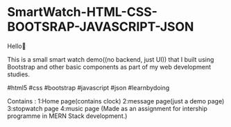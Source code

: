 # SmartWatch-HTML-CSS-BOOTSRAP-JAVASCRIPT-JSON
Hello👋

This is a small smart watch demo((no backend, just UI)) that I built using Bootstrap and other basic components as part of my web development studies.

  #html5 #css #bootstrap #javascript #json  #learnbydoing

Contains :
1:Home page(contains clock)
2:message page(just a demo page)
3:stopwatch page
4:music page
(Made as an assignment for intership programme in MERN Stack development.)
